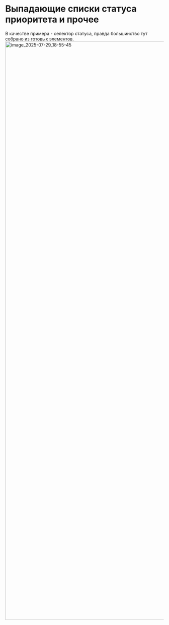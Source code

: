 # Выпадающие списки статуса приоритета и прочее
В качестве примера - селектор статуса, правда большинство тут собрано из готовых элементов.
<img width="3199" height="1833" alt="image_2025-07-29_18-55-45" src="https://github.com/user-attachments/assets/196b0c7c-c2d1-449d-b0b8-955beae2ec00" />
